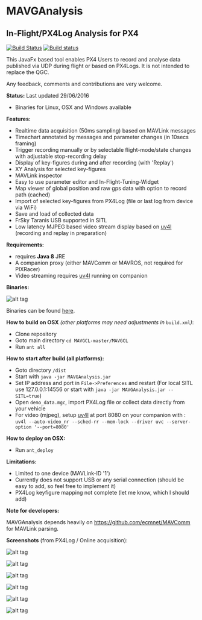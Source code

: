 # MAVGAnalysis

## In-Flight/PX4Log Analysis for PX4

[![Build Status](https://travis-ci.org/ecmnet/MAVGCL.svg?branch=master)](https://travis-ci.org/ecmnet/MAVGCL) [![Build status](https://ci.appveyor.com/api/projects/status/jqo0dnkcksaj6b3s?svg=true)](https://ci.appveyor.com/project/ecmnet/mavgcl)



This JavaFx based tool enables PX4 Users to record and analyse data published via UDP during flight or based on PX4Logs. It is not intended to replace the QGC. 

Any feedback, comments and contributions are very welcome.

**Status:** Last updated 29/06/2016 

- Binaries for Linux, OSX and Windows available 

**Features:**

- Realtime data acquisition (50ms sampling) based on MAVLink messages
- Timechart annotated by messages and parameter changes (in 10secs framing)
- Trigger recording manually or by selectable flight-mode/state changes with adjustable stop-recording delay
- Display of  key-figures during and after recording (with 'Replay')
- XY Analysis for selected key-figures
- MAVLink inspector
- Easy to use parameter editor and In-Flight-Tuning-Widget
- Map viewer of global position and raw gps data with option to record path (cached)
- Import of selected key-figures from PX4Log (file or last log from device via WiFi)
- Save and load of collected data 
- FrSky Taranis USB supported in SITL
- Low latency MJPEG based video stream display based on [uv4l](http://www.linux-projects.org/modules/sections/index.php?op=viewarticle&artid=14)  (recording and replay in preparation)

**Requirements:**

- requires **Java 8** JRE
- A companion proxy (either MAVComm or MAVROS, not required for PIXRacer)
- Video streaming requires  [uv4l](http://www.linux-projects.org/modules/sections/index.php?op=viewarticle&artid=14) running on companion 

**Binaries:**

![alt tag](https://img.shields.io/github/release/ecmnet/MAVGCL.svg)

Binaries can be found [here](https://github.com/ecmnet/MAVGCL/releases).

**How to build on OSX** *(other platforms may need adjustments in* `build.xml`*)*:

- Clone repository
- Goto main directory  `cd MAVGCL-master/MAVGCL`
- Run `ant all`

**How to start after build  (all platforms):**

- Goto directory `/dist`
- Start with `java -jar MAVGAnalysis.jar`
- Set IP address and port in `File->Preferences` and restart (For local SITL use 127.0.0.1:14556 or start with `java -jar MAVGAnalysis.jar --SITL=true`)
- Open `demo_data.mgc`, import PX4Log file or collect data directly from your vehicle
- For video (mjpeg), setup  [uv4l](http://www.linux-projects.org/modules/sections/index.php?op=viewarticle&artid=14) at port 8080 on your companion with :
  ​
  `uv4l --auto-video_nr --sched-rr --mem-lock --driver uvc --server-option '--port=8080'`

**How to deploy on OSX:**

- Run `ant_deploy`


**Limitations:**

- Limited to one device (MAVLink-ID '1')
- Currently does not support USB or any serial connection (should be easy to add, so feel free to implement it)
- PX4Log keyfigure mapping not complete (let me know, which I should add)


**Note for developers:**

MAVGAnalysis depends heavily on https://github.com/ecmnet/MAVComm for MAVLink parsing.
​

**Screenshots** (from PX4Log / Online acquisition):

![alt tag](https://raw.github.com/ecmnet/MAVGCL/master/MAVGCL/screenshot1.png)



![alt tag](https://raw.github.com/ecmnet/MAVGCL/master/MAVGCL/screenshot2.png)

![alt tag](https://raw.github.com/ecmnet/MAVGCL/master/MAVGCL/screenshot3.png)

![alt tag](https://raw.github.com/ecmnet/MAVGCL/master/MAVGCL/screenshot5.png)

![alt tag](https://raw.github.com/ecmnet/MAVGCL/master/MAVGCL/screenshot6.png)

![alt tag](https://raw.github.com/ecmnet/MAVGCL/master/MAVGCL/screenshot7.png)